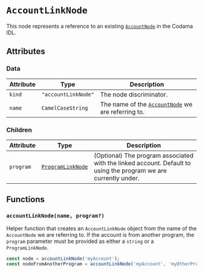 # `AccountLinkNode`

This node represents a reference to an existing [`AccountNode`](../AccountNode.md) in the Codama IDL.

## Attributes

### Data

| Attribute | Type                | Description                                                             |
| --------- | ------------------- | ----------------------------------------------------------------------- |
| `kind`    | `"accountLinkNode"` | The node discriminator.                                                 |
| `name`    | `CamelCaseString`   | The name of the [`AccountNode`](../AccountNode.md) we are referring to. |

### Children

| Attribute | Type                                      | Description                                                                                                     |
| --------- | ----------------------------------------- | --------------------------------------------------------------------------------------------------------------- |
| `program` | [`ProgramLinkNode`](./ProgramLinkNode.md) | (Optional) The program associated with the linked account. Default to using the program we are currently under. |

## Functions

### `accountLinkNode(name, program?)`

Helper function that creates an `AccountLinkNode` object from the name of the `AccountNode` we are referring to. If the account is from another program, the `program` parameter must be provided as either a `string` or a `ProgramLinkNode`.

```ts
const node = accountLinkNode('myAccount');
const nodeFromAnotherProgram = accountLinkNode('myAccount', 'myOtherProgram');
```
